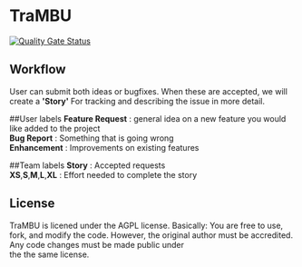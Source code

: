 # TraMBU

[![Quality Gate Status](https://sonarcloud.io/api/project_badges/measure?project=be.doji.productivity%3Anewtrambu&metric=alert_status)](https://sonarcloud.io/dashboard?id=be.doji.productivity%3Anewtrambu)


## Workflow

User can submit both ideas or bugfixes.
When these are accepted, we will create a **'Story'** For tracking and describing the issue in more detail.

##User labels
**Feature Request** : general idea on a new feature you would like added to the project  
**Bug Report** : Something that is going wrong  
**Enhancement** : Improvements on existing features  

##Team labels
**Story** : Accepted requests  
**XS**,**S**,**M**,**L**,**XL** : Effort needed to complete the story

## License

TraMBU is licened under the AGPL license. Basically: You are free to use, fork, and modify the code.
However, the original author must be accredited. Any code changes must be made public under  
the the same license. 